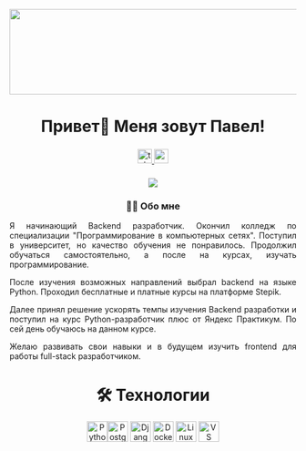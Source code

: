 <br clear="both">

<div align="center">
  <img height="150" width="600" src="https://user-images.githubusercontent.com/4668356/76604950-a3fc6a80-64dd-11ea-9e7d-b37263a15110.png"  />
</div>

###

<h1 align="center">Привет👋 Меня зовут Павел!</h1>

###

<div align="center">
  <a href="https://t.me/pashykdf" target="_blank">
    <img src="https://img.shields.io/static/v1?message=Telegram&logo=telegram&label=&color=2CA5E0&logoColor=white&labelColor=&style=for-the-badge" height="25" alt="telegram logo"  />
  </a>
  <a href="https://vk.com/pashykdf" target="_blank">
    <img src="https://img.shields.io/badge/VKontakte-blue?style=flat-square&logo=VK" height="25"  />
  </a>
</div>

###

<div align="center">
  <img src="https://visitor-badge.laobi.icu/badge?page_id=pashykdf.pashykdf&"  />
</div>

###

<h3 align="center">👩‍💻  Обо мне</h3>

<p align="justify">Я начинающий Backend разработчик. Окончил колледж по специализации "Программирование в компьютерных сетях". Поступил в университет, но качество обучения не понравилось. Продолжил обучаться самостоятельно, а после на курсах, изучать программирование.</p>
<p align="justify">После изучения возможных направлений выбрал backend на языке Python. Проходил бесплатные и платные курсы на платформе Stepik.</p>
<p align="justify">Далее принял решение ускорять темпы изучения Backend разработки и поступил на курс Python-разработчик плюс от Яндекс Практикум. По сей день обучаюсь на данном курсе.</p>
<p align="justify">Желаю развивать свои навыки и в будущем изучить frontend для работы full-stack разработчиком.</p>


<h1 align="center">🛠 Технологии</h1>

<p align="center">
<a href="https://www.python.org/" target="_blank" rel="noreferrer"><img src="https://raw.githubusercontent.com/danielcranney/readme-generator/main/public/icons/skills/python-colored.svg" width="36" height="36" alt="Python" /></a   ><a href="https://www.postgresql.org/" target="_blank" rel="noreferrer"><img src="https://raw.githubusercontent.com/danielcranney/readme-generator/main/public/icons/skills/postgresql-colored.svg" width="36" height="36" alt="PostgreSQL" /></a>   <a href="https://www.djangoproject.com/" target="_blank" rel="noreferrer"><img src="https://raw.githubusercontent.com/danielcranney/readme-generator/main/public/icons/skills/django-colored.svg" width="36" height="36" alt="Django" /></a>   <a href="https://www.docker.com/" target="_blank" rel="noreferrer"><img src="https://raw.githubusercontent.com/danielcranney/readme-generator/main/public/icons/skills/docker-colored.svg" width="36" height="36" alt="Docker" /></a>   <a href="https://www.linux.org" target="_blank" rel="noreferrer"><img src="https://raw.githubusercontent.com/danielcranney/readme-generator/main/public/icons/skills/linux-colored.svg" width="36" height="36" alt="Linux" /></a>   <a href="https://code.visualstudio.com/" target="_blank" rel="noreferrer"><img src="https://raw.githubusercontent.com/danielcranney/readme-generator/main/public/icons/skills/visualstudiocode.svg" width="36" height="36" alt="VS Code" /></a>
</p>

<!--
**PaShyKDF/PaShyKDF** is a ✨ _special_ ✨ repository because its `README.md` (this file) appears on your GitHub profile.

Here are some ideas to get you started:

- 🔭 I’m currently working on ...
- 🌱 I’m currently learning ...
- 👯 I’m looking to collaborate on ...
- 🤔 I’m looking for help with ...
- 💬 Ask me about ...
- 📫 How to reach me: ...
- 😄 Pronouns: ...
- ⚡ Fun fact: ...
-->
